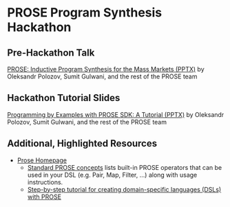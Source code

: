 # PROSE Program Synthesis Hackathon

## Pre-Hackathon Talk
[PROSE: Inductive Program Synthesis for the Mass Markets (PPTX)](http://homes.cs.washington.edu/~polozov/papers/berkeley-jan2017-talk.pptx) by Oleksandr Polozov, Sumit Gulwani, and the rest of the PROSE team

## Hackathon Tutorial Slides
[Programming by Examples with PROSE SDK: A Tutorial (PPTX)](http://homes.cs.washington.edu/~polozov/papers/berkeley-jan2017-tutorial.pptx) by Oleksandr Polozov, Sumit Gulwani, and the rest of the PROSE team

## Additional, Highlighted Resources

- [Prose Homepage](https://microsoft.github.io/prose/)
	- [Standard PROSE concepts](https://microsoft.github.io/prose/documentation/prose/concepts/) lists built-in PROSE operators that can be used in your DSL (e.g. Pair, Map, Filter, …) along with usage instructions.
	- [Step-by-step tutorial for creating domain-specific languages (DSLs) with PROSE](https://microsoft.github.io/prose/documentation/prose/tutorial/)